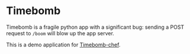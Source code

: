 # Timebomb

Timebomb is a fragile python app with a significant bug: sending a POST request to `/boom` will blow up the app server.

This is a demo application for [Timebomb-chef](https://github.com/leknarf/timebomb-chef).
